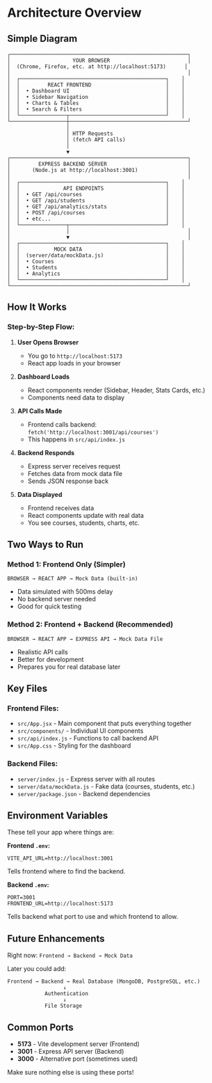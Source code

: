 # Architecture Overview

## Simple Diagram

```
┌─────────────────────────────────────────────────────────┐
│                    YOUR BROWSER                         │
│  (Chrome, Firefox, etc. at http://localhost:5173)      │
│                                                         │
│  ┌───────────────────────────────────────────────┐    │
│  │         REACT FRONTEND                        │    │
│  │  • Dashboard UI                               │    │
│  │  • Sidebar Navigation                         │    │
│  │  • Charts & Tables                            │    │
│  │  • Search & Filters                           │    │
│  └───────────────┬───────────────────────────────┘    │
└──────────────────┼──────────────────────────────────────┘
                   │
                   │ HTTP Requests
                   │ (fetch API calls)
                   │
                   ▼
┌─────────────────────────────────────────────────────────┐
│         EXPRESS BACKEND SERVER                          │
│       (Node.js at http://localhost:3001)                │
│                                                         │
│  ┌───────────────────────────────────────────────┐    │
│  │              API ENDPOINTS                    │    │
│  │  • GET /api/courses                           │    │
│  │  • GET /api/students                          │    │
│  │  • GET /api/analytics/stats                   │    │
│  │  • POST /api/courses                          │    │
│  │  • etc...                                     │    │
│  └───────────────┬───────────────────────────────┘    │
│                  │                                      │
│                  ▼                                      │
│  ┌───────────────────────────────────────────────┐    │
│  │           MOCK DATA                           │    │
│  │  (server/data/mockData.js)                    │    │
│  │  • Courses                                    │    │
│  │  • Students                                   │    │
│  │  • Analytics                                  │    │
│  └───────────────────────────────────────────────┘    │
└─────────────────────────────────────────────────────────┘
```

## How It Works

### Step-by-Step Flow:

1. **User Opens Browser**
   - You go to `http://localhost:5173`
   - React app loads in your browser

2. **Dashboard Loads**
   - React components render (Sidebar, Header, Stats Cards, etc.)
   - Components need data to display

3. **API Calls Made**
   - Frontend calls backend: `fetch('http://localhost:3001/api/courses')`
   - This happens in `src/api/index.js`

4. **Backend Responds**
   - Express server receives request
   - Fetches data from mock data file
   - Sends JSON response back

5. **Data Displayed**
   - Frontend receives data
   - React components update with real data
   - You see courses, students, charts, etc.

## Two Ways to Run

### Method 1: Frontend Only (Simpler)
```
BROWSER → REACT APP → Mock Data (built-in)
```
- Data simulated with 500ms delay
- No backend server needed
- Good for quick testing

### Method 2: Frontend + Backend (Recommended)
```
BROWSER → REACT APP → EXPRESS API → Mock Data File
```
- Realistic API calls
- Better for development
- Prepares you for real database later

## Key Files

### Frontend Files:
- `src/App.jsx` - Main component that puts everything together
- `src/components/` - Individual UI components
- `src/api/index.js` - Functions to call backend API
- `src/App.css` - Styling for the dashboard

### Backend Files:
- `server/index.js` - Express server with all routes
- `server/data/mockData.js` - Fake data (courses, students, etc.)
- `server/package.json` - Backend dependencies

## Environment Variables

These tell your app where things are:

**Frontend `.env`:**
```
VITE_API_URL=http://localhost:3001
```
Tells frontend where to find the backend.

**Backend `.env`:**
```
PORT=3001
FRONTEND_URL=http://localhost:5173
```
Tells backend what port to use and which frontend to allow.

## Future Enhancements

Right now: `Frontend → Backend → Mock Data`

Later you could add:
```
Frontend → Backend → Real Database (MongoDB, PostgreSQL, etc.)
                  ↓
            Authentication
                  ↓
            File Storage
```

## Common Ports

- **5173** - Vite development server (Frontend)
- **3001** - Express API server (Backend)
- **3000** - Alternative port (sometimes used)

Make sure nothing else is using these ports!
